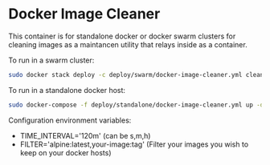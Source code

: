 # Docker Image Cleaner

This container is for standalone docker or docker swarm clusters for cleaning images as a maintancen utility that relays inside as a container.

To run in a swarm cluster:

```bash
sudo docker stack deploy -c deploy/swarm/docker-image-cleaner.yml cleaner
```

To run in a standalone docker host:

```bash
sudo docker-compose -f deploy/standalone/docker-image-cleaner.yml up -d
```

Configuration environment variables:

- TIME_INTERVAL='120m' (can be s,m,h)
- FILTER='alpine:latest,your-image:tag' (Filter your images you wish to keep on your docker hosts)